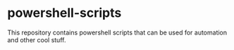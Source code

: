 # powershell-scripts
This repository contains powershell scripts that can be used for automation and other cool stuff.
